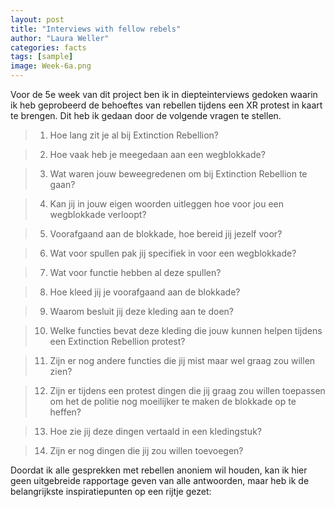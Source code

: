 ```yaml
---
layout: post
title: "Interviews with fellow rebels"
author: "Laura Weller"
categories: facts
tags: [sample]
image: Week-6a.png
---
```


Voor de 5e week van dit project ben ik in diepteinterviews gedoken waarin ik heb geprobeerd de behoeftes van rebellen tijdens een XR protest in kaart te brengen. Dit heb ik gedaan door de volgende vragen te stellen.

> 1. Hoe lang zit je al bij Extinction Rebellion?

> 2. Hoe vaak heb je meegedaan aan een wegblokkade?

> 3. Wat waren jouw beweegredenen om bij Extinction Rebellion te gaan?

> 4. Kan jij in jouw eigen woorden uitleggen hoe voor jou een wegblokkade verloopt?

> 5. Voorafgaand aan de blokkade, hoe bereid jij jezelf voor?

> 6. Wat voor spullen pak jij specifiek in voor een wegblokkade?

> 7. Wat voor functie hebben al deze spullen?

> 8. Hoe kleed jij je voorafgaand aan de blokkade? 

> 9. Waarom besluit jij deze kleding aan te doen?

> 10. Welke functies bevat deze kleding die jouw kunnen helpen tijdens een Extinction Rebellion protest?

> 11. Zijn er nog andere functies die jij mist maar wel graag zou willen zien? 

> 12. Zijn er tijdens een protest dingen die jij graag zou willen toepassen om het de politie nog moeilijker te maken de blokkade op te heffen?

> 13. Hoe zie jij deze dingen vertaald in een kledingstuk?

> 14. Zijn er nog dingen die jij zou willen toevoegen?

Doordat ik alle gesprekken met rebellen anoniem wil houden, kan ik hier geen uitgebreide rapportage geven van alle antwoorden, maar heb ik de belangrijkste inspiratiepunten op een rijtje gezet:

